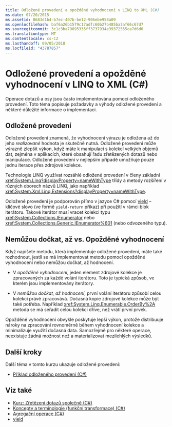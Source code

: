 ```yaml
---
title: Odložené provedení a opožděné vyhodnocení v LINQ to XML (C#)
ms.date: 07/20/2015
ms.assetid: 8683d1b4-b7ec-407b-be12-906ebe958a09
ms.openlocfilehash: baf6a26b1579c17adfc60b27b485ba3af66c67d7
ms.sourcegitcommit: 3c1c3ba79895335ff3737934e39372555ca7d6d0
ms.translationtype: MT
ms.contentlocale: cs-CZ
ms.lasthandoff: 09/05/2018
ms.locfileid: "43787857"
---
```

# <a name="deferred-execution-and-lazy-evaluation-in-linq-to-xml-c"></a>Odložené provedení a opožděné vyhodnocení v LINQ to XML (C#)
Operace dotazů a osy jsou často implementována pomocí odloženého provedení. Toto téma popisuje požadavky a výhody odložené provedení a některé důležité informace o implementaci.  
  
## <a name="deferred-execution"></a>Odložené provedení  
 Odložené provedení znamená, že vyhodnocení výrazu je odložena až do jeho *realizované* hodnota je skutečně nutná. Odložené provedení může výrazně zlepšit výkon, když máte k manipulaci s kolekcí velkých objemů dat, zejména v aplikacích, které obsahují řadu zřetězených dotazů nebo manipulace. Odložené provedení v nejlepším případě umožňuje pouze jednu iterace přes zdrojové kolekce.  
  
 Technologie LINQ využívat rozsáhlé odložené provedení v členy základní <xref:System.Linq?displayProperty=nameWithType> třídy a metody rozšíření v různých oborech názvů LINQ, jako například <xref:System.Xml.Linq.Extensions?displayProperty=nameWithType>.  
  
 Odložené provedení je podporován přímo v jazyce C# pomocí [yield](../../../../csharp/language-reference/keywords/yield.md) – klíčové slovo (ve formě `yield-return` příkaz) při použití v rámci blok iterátoru. Takové iterátor musí vracet kolekci typu <xref:System.Collections.IEnumerator> nebo <xref:System.Collections.Generic.IEnumerator%601> (nebo odvozeného typu).  
  
## <a name="eager-vs-lazy-evaluation"></a>Nemůžou dočkat, až vs. Opožděné vyhodnocení  
 Když napíšete metodu, která implementuje odložené provedení, máte také rozhodnout, jestli se má implementovat metodu pomocí opožděné vyhodnocení nebo nemůžou dočkat, až hodnocení.  
  
-   V *opožděné vyhodnocení*, jeden element zdrojové kolekce je zpracovaných za každé volání iterátoru. Toto je typická způsob, ve kterém jsou implementovány iterátory.  
  
-   V *nemůžou dočkat, až hodnocení*, první volání iterátoru způsobí celou kolekci právě zpracovává. Dočasná kopie zdrojové kolekce může být také potřeba. Například <xref:System.Linq.Enumerable.OrderBy%2A> metoda se má seřadit celou kolekci dříve, než vrátí první prvek.  
  
 Opožděné vyhodnocení obvykle poskytuje lepší výkon, protože distribuuje nároky na zpracování rovnoměrně během vyhodnocení kolekce a minimalizuje využití dočasná data. Samozřejmě pro některé operace, neexistuje žádná možnost než a materializovat mezilehlých výsledků.  
  
## <a name="next-steps"></a>Další kroky  
 Další téma v tomto kurzu ukazuje odložené provedení:  
  
-   [Příklad odloženého provedení (C#)](../../../../csharp/programming-guide/concepts/linq/deferred-execution-example.md)  
  
## <a name="see-also"></a>Viz také

- [Kurz: Zřetězení dotazů společně (C#)](../../../../csharp/programming-guide/concepts/linq/tutorial-chaining-queries-together.md)  
- [Koncepty a terminologie (funkční transformace) (C#)](../../../../csharp/programming-guide/concepts/linq/concepts-and-terminology-functional-transformation.md)  
- [Agregační operace (C#)](../../../../csharp/programming-guide/concepts/linq/aggregation-operations.md)  
- [yield](../../../../csharp/language-reference/keywords/yield.md)
